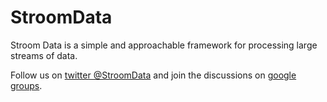 # StroomData
Stroom Data is a simple and approachable framework for processing large streams of data.

Follow us on [twitter @StroomData](https://twitter.com/StroomData) and join the discussions on [google groups](https://groups.google.com/forum/#!forum/stroomdata).


